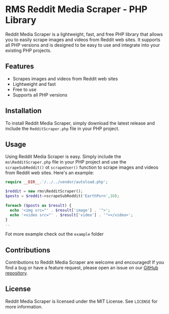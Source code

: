 # RMS Reddit Media Scraper - PHP Library



Reddit Media Scraper is a lightweight, fast, and free PHP library that allows you to easily scrape images and videos from Reddit web sites. It supports all PHP versions and is designed to be easy to use and integrate into your existing PHP projects.

## Features

- Scrapes images and videos from Reddit web sites
- Lightweight and fast
- Free to use
- Supports all PHP versions

## Installation

To install Reddit Media Scraper, simply download the latest release and include the `RedditScraper.php` file in your PHP project.

## Usage

Using Reddit Media Scraper is easy. Simply include the `ms\RedditScraper.php` file in your PHP project and use the `scrapeSubReddit()` ot `scrapeUser()` function to scrape images and videos from Reddit web sites. Here's an example:

```php
require __DIR__.'/../../vendor/autoload.php';

$reddit = new rms\RedditScraper();
$posts = $reddit->scrapeSubReddit('EarthPorn',10);
 
foreach ($posts as $result) {
  echo '<img src="' . $result['image'] . '">';
  echo '<video src="' . $result['video'] . '"></video>';
}
..

```

Fot more example check out the `example` folder 

## Contributions

Contributions to Reddit Media Scraper are welcome and encouraged! If you find a bug or have a feature request, please open an issue on our [GitHub repository](https://github.com/lahirunirmalx/reddit-media-scraper).

## License

Reddit Media Scraper is licensed under the MIT License. See `LICENSE` for more information.
